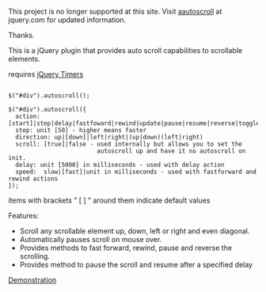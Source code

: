 This project is no longer supported at this site.  Visit [aautoscroll](http://plugins.jquery.com/project/aautoscroll) at jquery.com for updated information.

Thanks.

This is a jQuery plugin that provides auto scroll capabilities to scrollable elements.

requires [jQuery Timers](http://plugins.jquery.com/project/timers)

```

$("#div").autoscroll();

$("#div").autoscroll({
  action: [start]|stop|delay|fastfoward|rewind|update|pause|resume|reverse|toggle
  step: unit [50] - higher means faster
  direction: up|[down]|left|right|(up|down)(left|right)
  scroll: [true]|false - used internally but allows you to set the 
                         autoscroll up and have it no autoscroll on init.
  delay: unit [5000] in milliseconds - used with delay action
  speed:  slow|[fast]|unit in milliseconds - used with fastforward and rewind actions
});

```

items with brackets " [ ] " around them indicate default values

Features:

  * Scroll any scrollable element up, down, left or right and even diagonal.
  * Automatically pauses scroll on mouse over.
  * Provides methods to fast forward, rewind, pause and reverse the scrolling.
  * Provides method to pause the scroll and resume after a specified delay

[Demonstration](http://jquery-autoscroll.googlecode.com/svn/trunk/jQuery.autoscroll/jQuery.autoscroll/Default.htm)